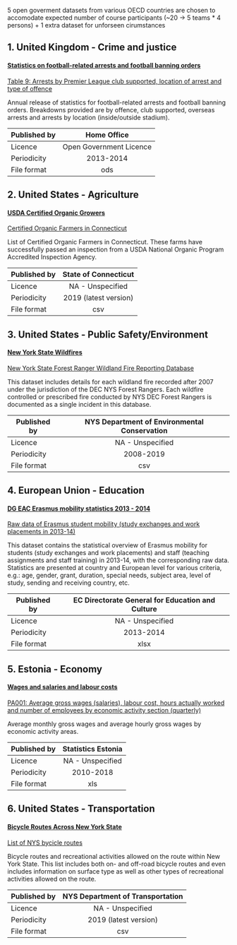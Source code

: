 5 open goverment datasets from various OECD countries are chosen to accomodate expected number of course participants (~20 -> 5 teams * 4 persons) + 1 extra dataset for unforseen cirumstances


## 1. United Kingdom - Crime and justice
#### [Statistics on football-related arrests and football banning orders](https://data.gov.uk/dataset/e74d7ef0-ac2a-46c6-802a-935882284bab/statistics-on-football-related-arrests-and-football-banning-orders)
[Table 9: Arrests by Premier League club supported, location of arrest and type of offence](https://www.gov.uk/government/uploads/system/uploads/attachment_data/file/356312/ArrestsPremierLocationOffence2013-14Table9.ods) 

Annual release of statistics for football-related arrests and football banning orders. Breakdowns provided are by offence, club supported, overseas arrests and arrests by location (inside/outside stadium).

| Published by |  Home Office            |   
| -------------|:-----------------------:|
| Licence      | Open Government Licence |
|Periodicity   | 2013-2014               |
|File format   | ods                     |


## 2. United States - Agriculture
#### [USDA Certified Organic Growers](https://catalog.data.gov/dataset/usda-certified-organic-growers)
[Certified Organic Farmers in Connecticut](https://data.ct.gov/api/views/2fa6-zgve/rows.csv?accessType=DOWNLOAD) 

List of Certified Organic Farmers in Connecticut. These farms have successfully passed an inspection from a USDA National Organic Program Accredited Inspection Agency.

| Published by |  State of Connecticut   |   
| -------------|:-----------------------:|
| Licence      | NA - Unspecified        |
|Periodicity   | 2019 (latest version)   |
|File format   | csv                     |


## 3. United States - Public Safety/Environment
#### [New York State Wildfires](https://data.ny.gov/Energy-Environment/New-York-State-Forest-Ranger-Wildland-Fire-Reporti/miub-n5th)
[New York State Forest Ranger Wildland Fire Reporting Database](https://data.ny.gov/api/views/miub-n5th/rows.csv?accessType=DOWNLOAD&bom=true&format=true&delimiter=%3B&sorting=true) 

This dataset includes details for each wildland fire recorded after 2007 under the jurisdiction of the DEC NYS Forest Rangers. Each wildfire controlled or prescribed fire conducted by NYS DEC Forest Rangers is documented as a single incident in this database.

| Published by |  NYS Department of Environmental Conservation|   
| -------------|:-----------------------:|
| Licence      | NA - Unspecified        |
|Periodicity   | 2008-2019               |
|File format   | csv                     |


## 4. European Union - Education
#### [DG EAC Erasmus mobility statistics 2013 - 2014](https://data.europa.eu/euodp/en/data/dataset/erasmus-mobility-statistics-2013-14)
[Raw data of Erasmus student mobility (study exchanges and work placements in 2013-14)](https://data.europa.eu/euodp/repository/ec/dg-eac/erasmus-data-2013-2014/Student_Mobility_2013-14.xlsx) 

This dataset contains the statistical overview of Erasmus mobility for students (study exchanges and work placements) and staff (teaching assignments and staff training) in 2013-14, with the corresponding raw data. Statistics are presented at country and European level for various criteria, e.g.: age, gender, grant, duration, special needs, subject area, level of study, sending and receiving country, etc.

| Published by | EC Directorate General for Education and Culture|   
| -------------|:-----------------------:|
| Licence      | NA - Unspecified        |
|Periodicity   | 2013-2014               |
|File format   | xlsx                    |


## 5. Estonia - Economy
#### [Wages and salaries and labour costs](http://andmebaas.stat.ee/Index.aspx?lang=en#)
[PA001: Average gross wages (salaries), labour cost, hours actually worked and number of employees by economic activity section (quarterly)](http://andmebaas.stat.ee/Index.aspx?DataSetCode=PA001) 

Average monthly gross wages and average hourly gross wages by economic activity areas.

| Published by | Statistics Estonia      |   
| -------------|:-----------------------:|
| Licence      | NA - Unspecified        |
|Periodicity   | 2010-2018               |
|File format   | xls                     |


## 6. United States - Transportation
#### [Bicycle Routes Across New York State](https://data.ny.gov/Transportation/Bicycle-Routes-Across-New-York-State/7bg2-3faq)
[List of NYS bycicle routes](https://data.ny.gov/api/views/7bg2-3faq/rows.csv?accessType=DOWNLOAD&bom=true&format=true&delimiter=%3B&sorting=true) 

Bicycle routes and recreational activities allowed on the route within New York State. This list includes both on- and off-road bicycle routes and even includes information on surface type as well as other types of recreational activities allowed on the route.

| Published by | NYS Department of Transportation|   
| -------------|:-----------------------:|
| Licence      | NA - Unspecified        |
|Periodicity   | 2019 (latest version)   |
|File format   | csv                     |
